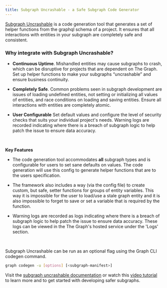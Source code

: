 ```yaml
---
title: Subgraph Uncrashable - a Safe Subgraph Code Generator
---
```


[Subgraph Uncrashable](https://float-capital.github.io/float-subgraph-uncrashable/) is a code generation tool that generates a set of helper functions from the graphql schema of a project. It ensures that all interactions with entities in your subgraph are completely safe and consistent.


### Why integrate with Subgraph Uncrashable?

  - **Continuous Uptime**. Mishandled entities may cause subgraphs to crash, which can be disruptive for projects that are dependent on The Graph. Set up helper functions to make your subgraphs “uncrashable” and ensure business continuity.

  - **Completely Safe**. Common problems seen in subgraph development are issues of loading undefined entities, not setting or initializing all values of entities, and race conditions on loading and saving entities. Ensure all interactions with entities are completely atomic.

  - **User Configurable** Set default values and configure the level of security checks that suits your individual project's needs. Warning logs are recorded indicating where there is a breach of subgraph logic to help patch the issue to ensure data accuracy.

<br>

**Key Features**

  - The code generation tool accommodates **all** subgraph types and is configurable for users to set sane defaults on values. The code generation will use this config to generate helper functions that are to the users specification.

  - The framework also includes a way (via the config file) to create custom, but safe, setter functions for groups of entity variables. This way it is impossible for the user to load/use a stale graph entity and it is also impossible to forget to save or set a variable that is required by the function.

  - Warning logs are recorded as logs indicating where there is a breach of subgraph logic to help patch the issue to ensure data accuracy. These logs can be viewed in the The Graph's hosted service under the 'Logs' section.

<br>

Subgraph Uncrashable can be run as an optional flag using the Graph CLI codegen command.

```sh
graph codegen -u [options] [<subgraph-manifest>]
```

Visit the [subgraph uncrashable documentation](https://float-capital.github.io/float-subgraph-uncrashable/docs/) or watch this [video tutorial](https://float-capital.github.io/float-subgraph-uncrashable/docs/tutorial) to learn more and to get started with developing safer subgraphs. 
